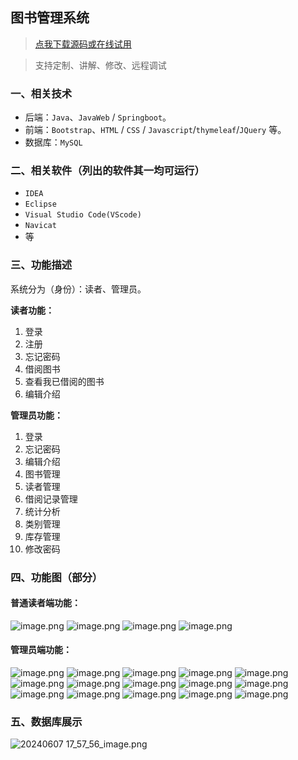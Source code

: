 ## 图书管理系统

> [点我下载源码或在线试用](https://www.notmaker.com/detail/dc02a455de3a446d8f8929a4c6304285/ghbnew) 

> 支持定制、讲解、修改、远程调试

### 一、相关技术
- 后端：`Java`、`JavaWeb` / `Springboot`。
- 前端：`Bootstrap`、`HTML` / `CSS` / `Javascript`/`thymeleaf`/`JQuery` 等。
- 数据库：`MySQL`

### 二、相关软件（列出的软件其一均可运行）
- `IDEA`
- `Eclipse`
- `Visual Studio Code(VScode)`
- `Navicat`
- 等

### 三、功能描述
系统分为（身份）：读者、管理员。

**读者功能：**
1. 登录
2. 注册
3. 忘记密码
4. 借阅图书
5. 查看我已借阅的图书
6. 编辑介绍


**管理员功能：**
1. 登录
2. 忘记密码
3. 编辑介绍
4. 图书管理
5. 读者管理
6. 借阅记录管理
7. 统计分析
8. 类别管理
9. 库存管理
10. 修改密码

### 四、功能图（部分）

#### 普通读者端功能：
![image.png](https://store.ptcc9.top/notmaker/user_upload/ae6ec43fc66749518e7171ae10209a44/2024-06-07%2017:46:07_image.png)
![image.png](https://store.ptcc9.top/notmaker/user_upload/ae6ec43fc66749518e7171ae10209a44/2024-06-07%2017:47:14_image.png)
![image.png](https://store.ptcc9.top/notmaker/user_upload/ae6ec43fc66749518e7171ae10209a44/2024-06-07%2017:47:39_image.png)
![image.png](https://store.ptcc9.top/notmaker/user_upload/ae6ec43fc66749518e7171ae10209a44/2024-06-07%2017:50:18_image.png)
#### 管理员端功能：
![image.png](https://store.ptcc9.top/notmaker/user_upload/ae6ec43fc66749518e7171ae10209a44/2024-06-07%2017:51:44_image.png)
![image.png](https://store.ptcc9.top/notmaker/user_upload/ae6ec43fc66749518e7171ae10209a44/2024-06-07%2017:52:33_image.png)
![image.png](https://store.ptcc9.top/notmaker/user_upload/ae6ec43fc66749518e7171ae10209a44/2024-06-07%2017:52:58_image.png)
![image.png](https://store.ptcc9.top/notmaker/user_upload/ae6ec43fc66749518e7171ae10209a44/2024-06-07%2017:53:21_image.png)
![image.png](https://store.ptcc9.top/notmaker/user_upload/ae6ec43fc66749518e7171ae10209a44/2024-06-07%2017:54:01_image.png)
![image.png](https://store.ptcc9.top/notmaker/user_upload/ae6ec43fc66749518e7171ae10209a44/2024-06-07%2017:54:23_image.png)
![image.png](https://store.ptcc9.top/notmaker/user_upload/ae6ec43fc66749518e7171ae10209a44/2024-06-07%2017:54:33_image.png)
![image.png](https://store.ptcc9.top/notmaker/user_upload/ae6ec43fc66749518e7171ae10209a44/2024-06-07%2017:55:09_image.png)
![image.png](https://store.ptcc9.top/notmaker/user_upload/ae6ec43fc66749518e7171ae10209a44/2024-06-07%2017:55:30_image.png)
![image.png](https://store.ptcc9.top/notmaker/user_upload/ae6ec43fc66749518e7171ae10209a44/2024-06-07%2017:55:48_image.png)
![image.png](https://store.ptcc9.top/notmaker/user_upload/ae6ec43fc66749518e7171ae10209a44/2024-06-07%2017:56:22_image.png)
![image.png](https://store.ptcc9.top/notmaker/user_upload/ae6ec43fc66749518e7171ae10209a44/2024-06-07%2017:56:37_image.png)
![image.png](https://store.ptcc9.top/notmaker/user_upload/ae6ec43fc66749518e7171ae10209a44/2024-06-07%2017:56:53_image.png)
![image.png](https://store.ptcc9.top/notmaker/user_upload/ae6ec43fc66749518e7171ae10209a44/2024-06-07%2017:57:24_image.png)
![image.png](https://store.ptcc9.top/notmaker/user_upload/ae6ec43fc66749518e7171ae10209a44/2024-06-07%2017:57:37_image.png)
### 五、数据库展示
![20240607 17_57_56_image.png](https://store.ptcc9.top/notmaker/user_upload/ae6ec43fc66749518e7171ae10209a44/2024-06-07%2020:46:17_2024-06-07%2017_57_56_image.png)
